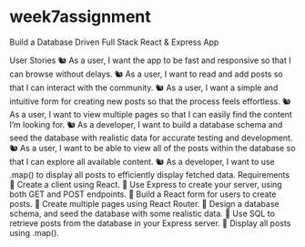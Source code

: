 # week7assignment
Build a Database Driven Full Stack React &amp; Express App

User Stories
🐿️ As a user, I want the app to be fast and responsive so that I can browse without delays.
🐿️ As a user, I want to read and add posts so that I can interact with the community.
🐿️ As a user, I want a simple and intuitive form for creating new posts so that the process feels effortless.
🐿️ As a user, I want to view multiple pages so that I can easily find the content I’m looking for.
🐿️ As a developer, I want to build a database schema and seed the database with realistic data for accurate testing and development.
🐿️ As a user, I want to be able to view all of the posts within the database so that I can explore all available content.
🐿️ As a developer, I want to use .map() to display all posts to efficiently display fetched data.
Requirements
🎯 Create a client using React.
🎯 Use Express to create your server, using both GET and POST endpoints.
🎯 Build a React form for users to create posts.
🎯 Create multiple pages using React Router.
🎯 Design a database schema, and seed the database with some realistic data.
🎯 Use SQL to retrieve posts from the database in your Express server.
🎯 Display all posts using .map().